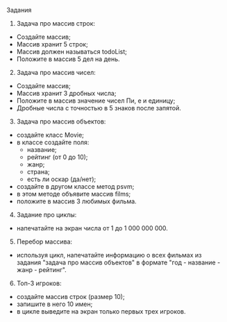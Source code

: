Задания
1. Задача про массив строк:
- Создайте массив;
- Массив хранит 5 строк;
- Массив должен называться todoList;
- Положите в массив 5 дел на день.
  
2. Задача про массив чисел:
- Создайте массив;
- Массив хранит 3 дробных числа;
- Положите в массив значение чисел Пи, е и единицу;
- Дробные числа с точностью в 5 знаков после запятой.
  
3. Задача про массив объектов:
- создайте класс Movie;
- в классе создайте поля:
   - название;
   - рейтинг (от 0 до 10);
   - жанр;
   - страна;
   - есть ли оскар (да/нет);
- создайте в другом классе метод psvm;
- в этом методе объявите массив films;
- положите в массив 3 любимых фильма.
  
4. Задание про циклы:
- напечатайте на экран числа от 1 до 1 000 000 000.

5. Перебор массива:
- используя цикл, напечатайте информацию о всех фильмах из задания
"задача про массив объектов" в формате "год - название - жанр - рейтинг".

6. Топ-3 игроков:
- создайте массив строк (размер 10);
- запишите в него 10 имен;
- в цикле выведите на экран только первых трех игроков.
